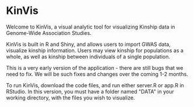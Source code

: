 # KinVis
Welcome to KinVis, a visual analytic tool for visualizing Kinship data in Genome-Wide Association Studies.

KinVis is built in R and Shiny, and allows users to import GWAS data, visualize kinship information. Users may view kinship for populations as a whole, as well as kinship between individuals of a single population.

This is a very early version of the application - there are still bugs that we need to fix. We will be such fixes and changes over the coming 1-2 months.

To run KinVis, download the code files, and run either server.R or app.R in RStudio. In this version, you must have a folder named "DATA" in your working directory, with the files you wish to visualize.